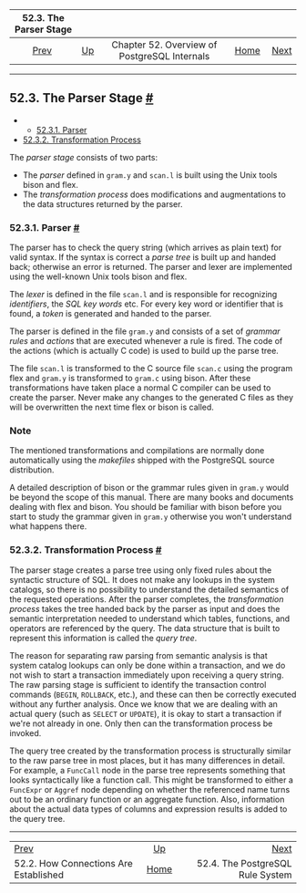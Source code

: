 <!--?xml version="1.0" encoding="UTF-8" standalone="no"?-->

|                        52.3. The Parser Stage                       |                                                                    |                                              |                                                       |                                                              |
| :-----------------------------------------------------------------: | :----------------------------------------------------------------- | :------------------------------------------: | ----------------------------------------------------: | -----------------------------------------------------------: |
| [Prev](connect-estab.html "52.2. How Connections Are Established")  | [Up](overview.html "Chapter 52. Overview of PostgreSQL Internals") | Chapter 52. Overview of PostgreSQL Internals | [Home](index.html "PostgreSQL 17devel Documentation") |  [Next](rule-system.html "52.4. The PostgreSQL Rule System") |

***

## 52.3. The Parser Stage [#](#PARSER-STAGE)

  * *   [52.3.1. Parser](parser-stage.html#PARSER-STAGE-PARSER)
  * [52.3.2. Transformation Process](parser-stage.html#PARSER-STAGE-TRANSFORMATION-PROCESS)

The *parser stage* consists of two parts:

* The *parser* defined in `gram.y` and `scan.l` is built using the Unix tools bison and flex.
* The *transformation process* does modifications and augmentations to the data structures returned by the parser.

### 52.3.1. Parser [#](#PARSER-STAGE-PARSER)

The parser has to check the query string (which arrives as plain text) for valid syntax. If the syntax is correct a *parse tree* is built up and handed back; otherwise an error is returned. The parser and lexer are implemented using the well-known Unix tools bison and flex.

The *lexer* is defined in the file `scan.l` and is responsible for recognizing *identifiers*, the *SQL key words* etc. For every key word or identifier that is found, a *token* is generated and handed to the parser.

The parser is defined in the file `gram.y` and consists of a set of *grammar rules* and *actions* that are executed whenever a rule is fired. The code of the actions (which is actually C code) is used to build up the parse tree.

The file `scan.l` is transformed to the C source file `scan.c` using the program flex and `gram.y` is transformed to `gram.c` using bison. After these transformations have taken place a normal C compiler can be used to create the parser. Never make any changes to the generated C files as they will be overwritten the next time flex or bison is called.

### Note

The mentioned transformations and compilations are normally done automatically using the *makefiles* shipped with the PostgreSQL source distribution.

A detailed description of bison or the grammar rules given in `gram.y` would be beyond the scope of this manual. There are many books and documents dealing with flex and bison. You should be familiar with bison before you start to study the grammar given in `gram.y` otherwise you won't understand what happens there.

### 52.3.2. Transformation Process [#](#PARSER-STAGE-TRANSFORMATION-PROCESS)

The parser stage creates a parse tree using only fixed rules about the syntactic structure of SQL. It does not make any lookups in the system catalogs, so there is no possibility to understand the detailed semantics of the requested operations. After the parser completes, the *transformation process* takes the tree handed back by the parser as input and does the semantic interpretation needed to understand which tables, functions, and operators are referenced by the query. The data structure that is built to represent this information is called the *query tree*.

The reason for separating raw parsing from semantic analysis is that system catalog lookups can only be done within a transaction, and we do not wish to start a transaction immediately upon receiving a query string. The raw parsing stage is sufficient to identify the transaction control commands (`BEGIN`, `ROLLBACK`, etc.), and these can then be correctly executed without any further analysis. Once we know that we are dealing with an actual query (such as `SELECT` or `UPDATE`), it is okay to start a transaction if we're not already in one. Only then can the transformation process be invoked.

The query tree created by the transformation process is structurally similar to the raw parse tree in most places, but it has many differences in detail. For example, a `FuncCall` node in the parse tree represents something that looks syntactically like a function call. This might be transformed to either a `FuncExpr` or `Aggref` node depending on whether the referenced name turns out to be an ordinary function or an aggregate function. Also, information about the actual data types of columns and expression results is added to the query tree.

***

|                                                                     |                                                                    |                                                              |
| :------------------------------------------------------------------ | :----------------------------------------------------------------: | -----------------------------------------------------------: |
| [Prev](connect-estab.html "52.2. How Connections Are Established")  | [Up](overview.html "Chapter 52. Overview of PostgreSQL Internals") |  [Next](rule-system.html "52.4. The PostgreSQL Rule System") |
| 52.2. How Connections Are Established                               |        [Home](index.html "PostgreSQL 17devel Documentation")       |                             52.4. The PostgreSQL Rule System |
